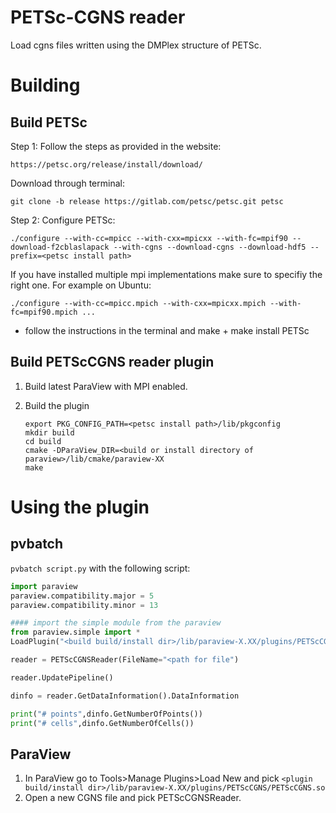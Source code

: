 # PETSc-CGNS reader

Load cgns files written using the  DMPlex structure of PETSc.

# Building

## Build PETSc

Step 1: Follow the steps as provided in the website:

```
https://petsc.org/release/install/download/
```

Download through terminal:

```
git clone -b release https://gitlab.com/petsc/petsc.git petsc
```

Step 2: Configure PETSc:

```
./configure --with-cc=mpicc --with-cxx=mpicxx --with-fc=mpif90 --download-f2cblaslapack --with-cgns --download-cgns --download-hdf5 --prefix=<petsc install path>
```

If you have installed multiple mpi implementations make sure to specifiy the right one. For example on Ubuntu:

```
./configure --with-cc=mpicc.mpich --with-cxx=mpicxx.mpich --with-fc=mpif90.mpich ... 
```

* follow the instructions in the terminal and make + make install PETSc

## Build PETScCGNS reader plugin

1. Build latest ParaView with MPI enabled.
2. Build the plugin
   
   ```
   export PKG_CONFIG_PATH=<petsc install path>/lib/pkgconfig
   mkdir build
   cd build
   cmake -DParaView_DIR=<build or install directory of paraview>/lib/cmake/paraview-XX
   make 
   ```

# Using the plugin

## pvbatch

 `pvbatch script.py` with the following script:

```python
import paraview
paraview.compatibility.major = 5
paraview.compatibility.minor = 13

#### import the simple module from the paraview
from paraview.simple import *
LoadPlugin("<build build/install dir>/lib/paraview-X.XX/plugins/PETScCGNS/PETScCGNS.so", remote=False, ns=globals())

reader = PETScCGNSReader(FileName="<path for file")

reader.UpdatePipeline()

dinfo = reader.GetDataInformation().DataInformation

print("# points",dinfo.GetNumberOfPoints())
print("# cells",dinfo.GetNumberOfCells())
```

## ParaView

1. In ParaView go to Tools>Manage Plugins>Load New and pick  `<plugin build/install dir>/lib/paraview-X.XX/plugins/PETScCGNS/PETScCGNS.so`
2. Open a new CGNS file and pick PETScCGNSReader.
